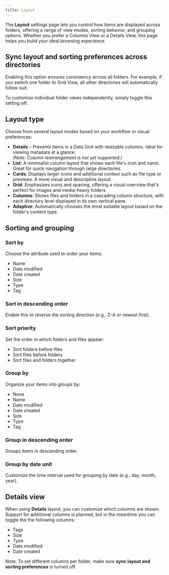 ```yaml
---
title: Layout
---
```


The **Layout** settings page lets you control how items are displayed across folders, offering a range of view modes, sorting behavior, and grouping options. Whether you prefer a Columns View or a Details View, this page helps you build your ideal browsing experience.

## Sync layout and sorting preferences across directories

Enabling this option ensures consistency across all folders. For example, if you switch one folder to Grid View, all other directories will automatically follow suit.

To customize individual folder views independently, simply toggle this setting off.

## Layout type

Choose from several layout modes based on your workflow or visual preferences:

- **Details** – Presents items in a Data Grid with resizable columns. Ideal for viewing metadata at a glance.  
  _(Note: Column rearrangement is not yet supported.)_
- **List**: A minimalist column layout that shows each file's icon and name. Great for quick navigation through large directories.
- **Cards**: Displays larger icons and additional context such as file type or previews. A more visual and descriptive layout.
- **Grid**: Emphasizes icons and spacing, offering a visual overview that's perfect for images and media-heavy folders.
- **Columns**: Shows files and folders in a cascading column structure, with each directory level displayed in its own vertical pane.
- **Adaptive**: Automatically chooses the most suitable layout based on the folder's content type.

## Sorting and grouping

### Sort by

Choose the attribute used to order your items:

- Name  
- Date modified  
- Date created  
- Size  
- Type  
- Tag  

### Sort in descending order

Enable this to reverse the sorting direction (e.g., Z–A or newest first).

### Sort priority

Set the order in which folders and files appear:

- Sort folders before files  
- Sort files before folders  
- Sort files and folders together  

### Group by

Organize your items into groups by:

- None  
- Name  
- Date modified  
- Date created  
- Size  
- Type  
- Tag  

### Group in descending order

Groups items in descending order.

### Group by date unit

Customize the time interval used for grouping by date (e.g., day, month, year).

## Details view

When using **Details** layout, you can customize which columns are shown. Support for additional columns is planned, but in the meantime you can toggle the the following columns:

- Tags  
- Size  
- Type  
- Date modified  
- Date created  

Note: To set different columns per folder, make sure **sync layout and sorting preferences** is turned off.